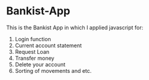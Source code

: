 # Bankist-App
This is the Bankist App in which I applied javascript for:
1. Login function
2. Current account statement
3. Request Loan 
4. Transfer money
5. Delete your account 
6. Sorting of movements and etc.
